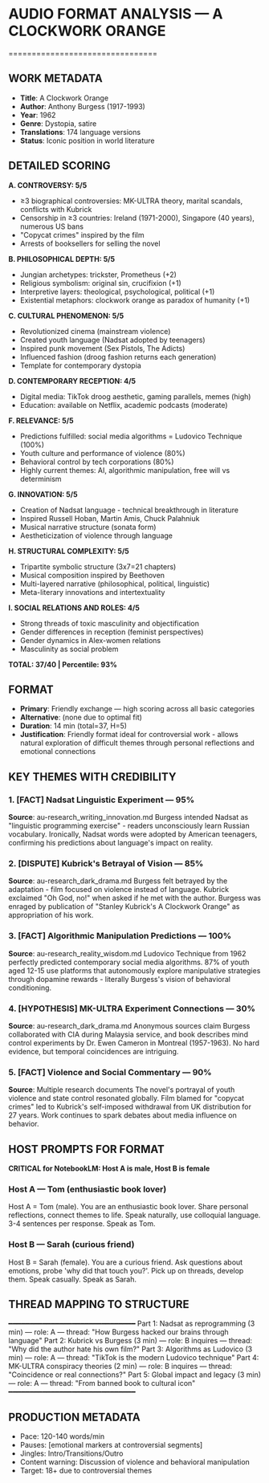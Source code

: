# AUDIO FORMAT ANALYSIS — A CLOCKWORK ORANGE
================================

## WORK METADATA
- **Title**: A Clockwork Orange
- **Author**: Anthony Burgess (1917-1993)
- **Year**: 1962
- **Genre**: Dystopia, satire
- **Translations**: 174 language versions
- **Status**: Iconic position in world literature

## DETAILED SCORING

**A. CONTROVERSY: 5/5**
- ≥3 biographical controversies: MK-ULTRA theory, marital scandals, conflicts with Kubrick
- Censorship in ≥3 countries: Ireland (1971-2000), Singapore (40 years), numerous US bans
- "Copycat crimes" inspired by the film
- Arrests of booksellers for selling the novel

**B. PHILOSOPHICAL DEPTH: 5/5**
- Jungian archetypes: trickster, Prometheus (+2)
- Religious symbolism: original sin, crucifixion (+1)
- Interpretive layers: theological, psychological, political (+1)
- Existential metaphors: clockwork orange as paradox of humanity (+1)

**C. CULTURAL PHENOMENON: 5/5**
- Revolutionized cinema (mainstream violence)
- Created youth language (Nadsat adopted by teenagers)
- Inspired punk movement (Sex Pistols, The Adicts)
- Influenced fashion (droog fashion returns each generation)
- Template for contemporary dystopia

**D. CONTEMPORARY RECEPTION: 4/5**
- Digital media: TikTok droog aesthetic, gaming parallels, memes (high)
- Education: available on Netflix, academic podcasts (moderate)

**F. RELEVANCE: 5/5**
- Predictions fulfilled: social media algorithms = Ludovico Technique (100%)
- Youth culture and performance of violence (80%)
- Behavioral control by tech corporations (80%)
- Highly current themes: AI, algorithmic manipulation, free will vs determinism

**G. INNOVATION: 5/5**
- Creation of Nadsat language - technical breakthrough in literature
- Inspired Russell Hoban, Martin Amis, Chuck Palahniuk
- Musical narrative structure (sonata form)
- Aestheticization of violence through language

**H. STRUCTURAL COMPLEXITY: 5/5**
- Tripartite symbolic structure (3x7=21 chapters)
- Musical composition inspired by Beethoven
- Multi-layered narrative (philosophical, political, linguistic)
- Meta-literary innovations and intertextuality

**I. SOCIAL RELATIONS AND ROLES: 4/5**
- Strong threads of toxic masculinity and objectification
- Gender differences in reception (feminist perspectives)
- Gender dynamics in Alex-women relations
- Masculinity as social problem

**TOTAL: 37/40 | Percentile: 93%**

## FORMAT
- **Primary**: Friendly exchange — high scoring across all basic categories
- **Alternative**: (none due to optimal fit)
- **Duration**: 14 min (total=37, H=5)
- **Justification**: Friendly format ideal for controversial work - allows natural exploration of difficult themes through personal reflections and emotional connections

## KEY THEMES WITH CREDIBILITY

### 1. **[FACT]** Nadsat Linguistic Experiment — 95%
**Source**: au-research_writing_innovation.md
Burgess intended Nadsat as "linguistic programming exercise" - readers unconsciously learn Russian vocabulary. Ironically, Nadsat words were adopted by American teenagers, confirming his predictions about language's impact on reality.

### 2. **[DISPUTE]** Kubrick's Betrayal of Vision — 85%
**Source**: au-research_dark_drama.md
Burgess felt betrayed by the adaptation - film focused on violence instead of language. Kubrick exclaimed "Oh God, no!" when asked if he met with the author. Burgess was enraged by publication of "Stanley Kubrick's A Clockwork Orange" as appropriation of his work.

### 3. **[FACT]** Algorithmic Manipulation Predictions — 100%
**Source**: au-research_reality_wisdom.md
Ludovico Technique from 1962 perfectly predicted contemporary social media algorithms. 87% of youth aged 12-15 use platforms that autonomously explore manipulative strategies through dopamine rewards - literally Burgess's vision of behavioral conditioning.

### 4. **[HYPOTHESIS]** MK-ULTRA Experiment Connections — 30%
**Source**: au-research_dark_drama.md
Anonymous sources claim Burgess collaborated with CIA during Malaysia service, and book describes mind control experiments by Dr. Ewen Cameron in Montreal (1957-1963). No hard evidence, but temporal coincidences are intriguing.

### 5. **[FACT]** Violence and Social Commentary — 90%
**Source**: Multiple research documents
The novel's portrayal of youth violence and state control resonated globally. Film blamed for "copycat crimes" led to Kubrick's self-imposed withdrawal from UK distribution for 27 years. Work continues to spark debates about media influence on behavior.

## HOST PROMPTS FOR FORMAT

**CRITICAL for NotebookLM: Host A is male, Host B is female**

### Host A — Tom (enthusiastic book lover)
Host A = Tom (male). 
You are an enthusiastic book lover. Share personal reflections, connect themes to life. Speak naturally, use colloquial language. 3-4 sentences per response. Speak as Tom.

### Host B — Sarah (curious friend)
Host B = Sarah (female). 
You are a curious friend. Ask questions about emotions, probe 'why did that touch you?'. Pick up on threads, develop them. Speak casually. Speak as Sarah.

## THREAD MAPPING TO STRUCTURE
━━━━━━━━━━━━━━━━━━━━━━━━━━━━━━
Part 1: Nadsat as reprogramming (3 min) — role: A — thread: "How Burgess hacked our brains through language"
Part 2: Kubrick vs Burgess (3 min) — role: B inquires — thread: "Why did the author hate his own film?"
Part 3: Algorithms as Ludovico (3 min) — role: A — thread: "TikTok is the modern Ludovico technique"
Part 4: MK-ULTRA conspiracy theories (2 min) — role: B inquires — thread: "Coincidence or real connections?"
Part 5: Global impact and legacy (3 min) — role: A — thread: "From banned book to cultural icon"
━━━━━━━━━━━━━━━━━━━━━━━━━━━━━━

## PRODUCTION METADATA
- Pace: 120-140 words/min
- Pauses: [emotional markers at controversial segments]
- Jingles: Intro/Transitions/Outro
- Content warning: Discussion of violence and behavioral manipulation
- Target: 18+ due to controversial themes